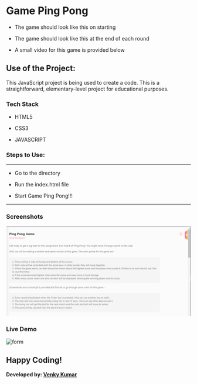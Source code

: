 # Game Ping Pong

- The game should look like this on starting

- The game should look like this at the end of each round

- A small video for this game is provided below

## Use of the Project:

This JavaScript project is being used to create a code. This is a straightforward, elementary-level project for educational purposes.

### Tech Stack

* HTML5

* CSS3

* JAVASCRIPT

### Steps to Use:

---
- Go to the directory

- Run the index.html file

- Start Game Ping Pong!!!

---

### Screenshots

![form](Screenshot/Project%20Game.png)

### Live Demo

![form](Screenshot/Image3.gif)

## Happy Coding!

<strong>Developed by: <a href="https://github.com/BoddepallyVenkatesh06">Venky Kumar</a>